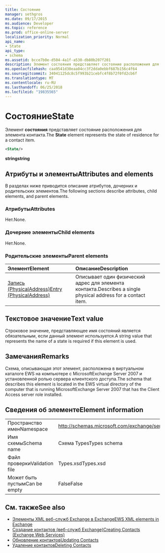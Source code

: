 ```yaml
---
title: Состояние
manager: sethgros
ms.date: 09/17/2015
ms.audience: Developer
ms.topic: reference
ms.prod: office-online-server
localization_priority: Normal
api_name:
- State
api_type:
- schema
ms.assetid: bcce7b0e-d504-4a1f-a530-db80b207f201
description: Элемент состояния представляет состояние расположения для элемента контакта.
ms.openlocfilehash: caa9541d30eaa04cc3f2dda0ebbf687b156c4f64
ms.sourcegitcommit: 34041125dc8c5f993b21cebfc4f8b72f0fd2cb6f
ms.translationtype: MT
ms.contentlocale: ru-RU
ms.lasthandoff: 06/25/2018
ms.locfileid: "19835565"
---
```

# <a name="state"></a><span data-ttu-id="1126f-103">Состояние</span><span class="sxs-lookup"><span data-stu-id="1126f-103">State</span></span>

<span data-ttu-id="1126f-104">Элемент **состояния** представляет состояние расположения для элемента контакта.</span><span class="sxs-lookup"><span data-stu-id="1126f-104">The **State** element represents the state of residence for a contact item.</span></span> 
  
```xml
<State/>
```

<span data-ttu-id="1126f-105">**string**</span><span class="sxs-lookup"><span data-stu-id="1126f-105">**string**</span></span>

## <a name="attributes-and-elements"></a><span data-ttu-id="1126f-106">Атрибуты и элементы</span><span class="sxs-lookup"><span data-stu-id="1126f-106">Attributes and elements</span></span>

<span data-ttu-id="1126f-107">В разделах ниже приводится описание атрибутов, дочерних и родительских элементов.</span><span class="sxs-lookup"><span data-stu-id="1126f-107">The following sections describe attributes, child elements, and parent elements.</span></span>
  
### <a name="attributes"></a><span data-ttu-id="1126f-108">Атрибуты</span><span class="sxs-lookup"><span data-stu-id="1126f-108">Attributes</span></span>

<span data-ttu-id="1126f-109">Нет.</span><span class="sxs-lookup"><span data-stu-id="1126f-109">None.</span></span>
  
### <a name="child-elements"></a><span data-ttu-id="1126f-110">Дочерние элементы</span><span class="sxs-lookup"><span data-stu-id="1126f-110">Child elements</span></span>

<span data-ttu-id="1126f-111">Нет.</span><span class="sxs-lookup"><span data-stu-id="1126f-111">None.</span></span>
  
### <a name="parent-elements"></a><span data-ttu-id="1126f-112">Родительские элементы</span><span class="sxs-lookup"><span data-stu-id="1126f-112">Parent elements</span></span>

|<span data-ttu-id="1126f-113">**Элемент**</span><span class="sxs-lookup"><span data-stu-id="1126f-113">**Element**</span></span>|<span data-ttu-id="1126f-114">**Описание**</span><span class="sxs-lookup"><span data-stu-id="1126f-114">**Description**</span></span>|
|:-----|:-----|
|[<span data-ttu-id="1126f-115">Запись (PhysicalAddress)</span><span class="sxs-lookup"><span data-stu-id="1126f-115">Entry (PhysicalAddress)</span></span>](entry-physicaladdress.md) <br/> |<span data-ttu-id="1126f-116">Описывает один физический адрес для элемента контакта.</span><span class="sxs-lookup"><span data-stu-id="1126f-116">Describes a single physical address for a contact item.</span></span>  <br/> |
   
## <a name="text-value"></a><span data-ttu-id="1126f-117">Текстовое значение</span><span class="sxs-lookup"><span data-stu-id="1126f-117">Text value</span></span>

<span data-ttu-id="1126f-118">Строковое значение, представляющее имя состояний является обязательным, если данный элемент используется.</span><span class="sxs-lookup"><span data-stu-id="1126f-118">A string value that represents the name of a state is required if this element is used.</span></span>
  
## <a name="remarks"></a><span data-ttu-id="1126f-119">Замечания</span><span class="sxs-lookup"><span data-stu-id="1126f-119">Remarks</span></span>

<span data-ttu-id="1126f-120">Схема, описывающая этот элемент, расположена в виртуальном каталоге EWS на компьютере с MicrosoftExchange Server 2007 и установленной ролью сервера клиентского доступа.</span><span class="sxs-lookup"><span data-stu-id="1126f-120">The schema that describes this element is located in the EWS virtual directory of the computer that is running MicrosoftExchange Server 2007 that has the Client Access server role installed.</span></span>
  
## <a name="element-information"></a><span data-ttu-id="1126f-121">Сведения об элементе</span><span class="sxs-lookup"><span data-stu-id="1126f-121">Element information</span></span>

|||
|:-----|:-----|
|<span data-ttu-id="1126f-122">Пространство имен</span><span class="sxs-lookup"><span data-stu-id="1126f-122">Namespace</span></span>  <br/> |http://schemas.microsoft.com/exchange/services/2006/types  <br/> |
|<span data-ttu-id="1126f-123">Имя схемы</span><span class="sxs-lookup"><span data-stu-id="1126f-123">Schema name</span></span>  <br/> |<span data-ttu-id="1126f-124">Схема Types</span><span class="sxs-lookup"><span data-stu-id="1126f-124">Types schema</span></span>  <br/> |
|<span data-ttu-id="1126f-125">Файл проверки</span><span class="sxs-lookup"><span data-stu-id="1126f-125">Validation file</span></span>  <br/> |<span data-ttu-id="1126f-126">Types.xsd</span><span class="sxs-lookup"><span data-stu-id="1126f-126">Types.xsd</span></span>  <br/> |
|<span data-ttu-id="1126f-127">Может быть пустым</span><span class="sxs-lookup"><span data-stu-id="1126f-127">Can be empty</span></span>  <br/> |<span data-ttu-id="1126f-128">False</span><span class="sxs-lookup"><span data-stu-id="1126f-128">False</span></span>  <br/> |
   
## <a name="see-also"></a><span data-ttu-id="1126f-129">См. также</span><span class="sxs-lookup"><span data-stu-id="1126f-129">See also</span></span>

- [<span data-ttu-id="1126f-130">Элементы XML веб-служб Exchange в Exchange</span><span class="sxs-lookup"><span data-stu-id="1126f-130">EWS XML elements in Exchange</span></span>](ews-xml-elements-in-exchange.md)
- [<span data-ttu-id="1126f-131">Создание контактов (веб-служб Exchange)</span><span class="sxs-lookup"><span data-stu-id="1126f-131">Creating Contacts (Exchange Web Services)</span></span>](http://msdn.microsoft.com/library/4845917e-70d1-481c-bbd7-011ec6571789%28Office.15%29.aspx)
- [<span data-ttu-id="1126f-132">Обновление контактов</span><span class="sxs-lookup"><span data-stu-id="1126f-132">Updating Contacts</span></span>](http://msdn.microsoft.com/library/9a865953-b94a-4229-b632-2dee433314be%28Office.15%29.aspx)
- [<span data-ttu-id="1126f-133">Удаление контактов</span><span class="sxs-lookup"><span data-stu-id="1126f-133">Deleting Contacts</span></span>](http://msdn.microsoft.com/library/fcc3dc84-cd3e-455e-a1a7-ae6921c9b588%28Office.15%29.aspx)

